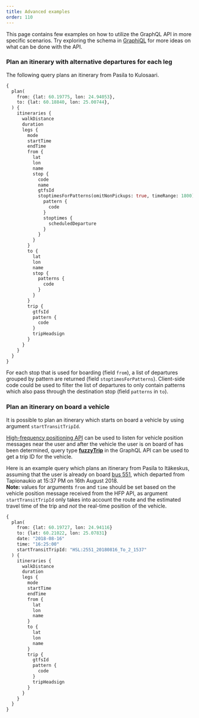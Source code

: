 ```yaml
---
title: Advanced examples
order: 110
---
```


This page contains few examples on how to utilize the GraphQL API in more specific scenarios. Try exploring the schema in [GraphiQL](../1-graphiql/) for more ideas on what can be done with the API.

### Plan an itinerary with alternative departures for each leg

The following query plans an itinerary from Pasila to Kulosaari.

```graphql
{
  plan(
    from: {lat: 60.19775, lon: 24.94053},
    to: {lat: 60.18840, lon: 25.00744},
  ) {
    itineraries {
      walkDistance
      duration
      legs {
        mode
        startTime
        endTime
        from {
          lat
          lon
          name
          stop {
            code
            name
            gtfsId
            stoptimesForPatterns(omitNonPickups: true, timeRange: 1800) {
              pattern {
                code
              }
              stoptimes {
                scheduledDeparture
              }
            }
          }
        }
        to {
          lat
          lon
          name
          stop {
            patterns {
              code
            }
          }
        }
        trip {
          gtfsId
          pattern {
            code
          }
          tripHeadsign
        }
      }
    }
  }
}
```

For each stop that is used for boarding (field `from`), a list of departures grouped by pattern are returned (field `stoptimesForPatterns`). Client-side code could be used to filter the list of departures to only contain patterns which also pass through the destination stop (field `patterns` in `to`).

### Plan an itinerary on board a vehicle

It is possible to plan an itinerary which starts on board a vehicle by using argument `startTransitTripId`.

[High-frequency positioning API](../../4-realtime-api/vehicle-positions-2/) can be used to listen for vehicle position messages near the user and after the vehicle the user is on board of has been determined, query type **[fuzzyTrip](../routes/#fuzzytrip)** in the GraphQL API can be used to get a trip ID for the vehicle.

Here is an example query which plans an itinerary from Pasila to Itäkeskus, assuming that the user is already on board [bus 551](https://reittiopas.hsl.fi/linjat/HSL:2551/pysakit/HSL:2551:1:02), which departed from Tapionaukio at 15:37 PM on 16th August 2018.
<br/>**Note:** values for arguments `from` and `time` should be set based on the vehicle position message received from the HFP API, as argument `startTransitTripId` only takes into account the route and the estimated travel time of the trip and *not* the real-time position of the vehicle.

```graphql
{
  plan(
    from: {lat: 60.19727, lon: 24.94116}
    to: {lat: 60.21022, lon: 25.07831}
    date: "2018-08-16"
    time: "16:25:00"
    startTransitTripId: "HSL:2551_20180816_To_2_1537"
  ) {
    itineraries {
      walkDistance
      duration
      legs {
        mode
        startTime
        endTime
        from {
          lat
          lon
          name
        }
        to {
          lat
          lon
          name
        }
        trip {
          gtfsId
          pattern {
            code
          }
          tripHeadsign
        }
      }
    }
  }
}
```
